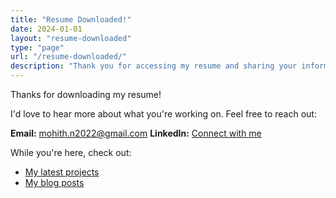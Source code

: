 ```yaml
---
title: "Resume Downloaded!"
date: 2024-01-01
layout: "resume-downloaded"
type: "page"
url: "/resume-downloaded/"
description: "Thank you for accessing my resume and sharing your information."
---
```


Thanks for downloading my resume!

I'd love to hear more about what you're working on. Feel free to reach out:

**Email:** mohith.n2022@gmail.com
**LinkedIn:** [Connect with me](www.linkedin.com/in/mohith-n)

While you're here, check out:
- [My latest projects](/#projects)
- [My blog posts](/blogs/)
